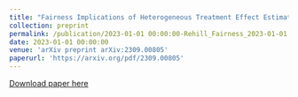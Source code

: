 ```yaml
---
title: "Fairness Implications of Heterogeneous Treatment Effect Estimation with Machine Learning Methods in Policy-making"
collection: preprint
permalink: /publication/2023-01-01 00:00:00-Rehill_Fairness_2023-01-01 00:00:00
date: 2023-01-01 00:00:00
venue: 'arXiv preprint arXiv:2309.00805'
paperurl: 'https://arxiv.org/pdf/2309.00805'
---
```

[Download paper here](https://arxiv.org/pdf/2309.00805)
